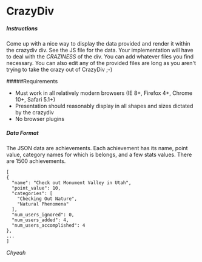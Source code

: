 CrazyDiv
=========

##### Instructions

Come up with a nice way to display the data provided and render it within the crazydiv div.  See the JS file for the data.  Your implementation will have to deal with the *CRAZINESS* of the div.  You can add whatever files you find necessary.  You can also edit any of the provided files are long as you aren't trying to take the crazy out of CrazyDiv ;-)


#####Requirements

* Must work in all relatively modern browsers (IE 8+, Firefox 4+, Chrome 10+, Safari 5.1+)
* Presentation should reasonably display in all shapes and sizes dictated by the crazydiv
* No browser plugins


##### Data Format

The JSON data are achievements.  Each achievement has its name, point value, category names for which is belongs, and a few stats values.  There are 1500 achievements.

```
[
{
  "name": "Check out Monument Valley in Utah",
  "point_value": 10,
  "categories": [
    "Checking Out Nature",
    "Natural Phenomena"
  ],
  "num_users_ignored": 0,
  "num_users_added": 4,
  "num_users_accomplished": 4
},
...
]
```


*Chyeah*
